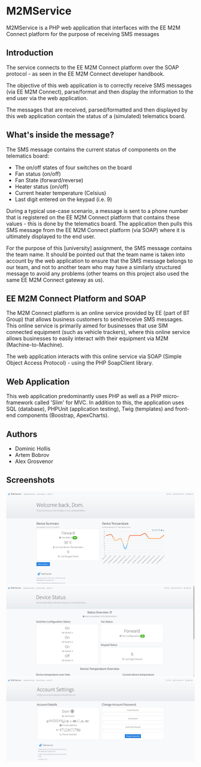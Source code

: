 # M2MService
M2MService is a PHP web application that interfaces with the EE M2M Connect platform for the purpose of receiving SMS messages

## Introduction
The service connects to the EE M2M Connect platform over the SOAP protocol - as seen in the EE M2M Connect developer handbook.

The objective of this web application is to correctly receive SMS messages (via EE M2M Connect), parse/format and then display the information to the end user via the web application.

The messages that are received, parsed/formatted and then displayed by this web application contain the status of a (simulated) telematics board.

## What's inside the message?
The SMS message contains the current status of components on the telematics board:
- The on/off states of four switches on the board
- Fan status (on/off)
- Fan State (forward/reverse)
- Heater status (on/off)
- Current heater temperature (Celsius)
- Last digit entered on the keypad (i.e. 9)

During a typical use-case scenario, a message is sent to a phone number that is registered on the EE M2M Connect platform that contains these values - this is done by the telematics board. The application then pulls this SMS message from the EE M2M Connect platform (via SOAP) where it is ultimately displayed to the end user.

For the purpose of this [university] assignment, the SMS message contains the team name. It should be pointed out that the team name is taken into account by the web application to ensure that the SMS message belongs to our team, and not to another team who may have a similarly structured message to avoid any problems (other teams on this project also used the same EE M2M Connect gateway as us).

## EE M2M Connect Platform and SOAP
The M2M Connect platform is an online service provided by EE (part of BT Group) that allows business customers to send/receive SMS messages. This online service is primarily aimed for businesses that use SIM connected equipment (such as vehicle trackers), where this online service allows businesses to easily interact with their equipment via M2M (Machine-to-Machine).

The web application interacts with this online service via SOAP (Simple Object Access Protocol) - using the PHP SoapClient library.

## Web Application
This web application predominantly uses PHP as well as a PHP micro-framework called 'Slim' for MVC. In addition to this, the application uses SQL (database), PHPUnit (application testing), Twig (templates) and front-end components (Boostrap, ApexCharts).

## Authors
- Dominic Hollis
- Artem Bobrov
- Alex Grosvenor

## Screenshots
![Home](home.jpg)
![Status](status.jpg)
![Settings](settings.jpg)
